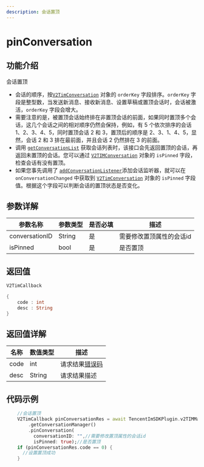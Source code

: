 ```yaml
---
description: 会话置顶
---
```


# pinConversation

## 功能介绍

会话置顶

* 会话的顺序，按[`V2TimConversation`](../guan-jian-lei/message/v2timconversation.md) 对象的 `orderKey` 字段排序。`orderKey` 字段是整型数，当发送新消息、接收新消息、设置草稿或置顶会话时，会话被激活，`orderKey` 字段会增大。
* 需要注意的是，被置顶会话始终排在非置顶会话的前面，如果同时置顶多个会话，这几个会话之间的相对顺序仍然会保持，例如，有 5 个依次排序的会话 1、2、3、4、5，同时置顶会话 2 和 3，置顶后的顺序是 2、3、1、4、5，显然，会话 2 和 3 排在最前面，并且会话 2 仍然排在 3 的前面。
* 调用 [`getConversationList`](getconversationlist.md) 获取会话列表时，该接口会先返回置顶的会话，再返回未置顶的会话。您可以通过 [`V2TIMConversation`](../guan-jian-lei/message/v2timconversation.md) 对象的 `isPinned` 字段，检查会话有没有置顶。
* 如果您事先调用了 [`addConversationListener`](addconversationlistener.md)添加会话监听器，就可以在 `onConversationChanged` 中获取到 [`V2TimConversation`](../guan-jian-lei/message/v2timconversation.md) 对象的 `isPinned` 字段值。根据这个字段可以判断会话的置顶状态是否变化。

## 参数详解

| 参数名称           | 参数类型   | 是否必填 | 描述            |
| -------------- | ------ | ---- | ------------- |
| conversationID | String | 是    | 需要修改置顶属性的会话id |
| isPinned       | bool   | 是    | 是否置顶          |

## 返回值

```dart
V2TimCallback

{
    code : int
    desc : String
}
```

## 返回值详解

| 名称   | 数值类型   | 描述                                                             |
| ---- | ------ | -------------------------------------------------------------- |
| code | int    | 请求结果[错误码](https://cloud.tencent.com/document/product/269/1671) |
| desc | String | 请求结果描述                                                         |

## 代码示例

```dart
    //会话置顶
    V2TimCallback pinConversationRes = await TencentImSDKPlugin.v2TIMManager
        .getConversationManager()
        .pinConversation(
          conversationID: "",//需要修改置顶属性的会话id
          isPinned: true);//是否置顶
    if (pinConversationRes.code == 0) {
      //设置置顶成功
    }
```
